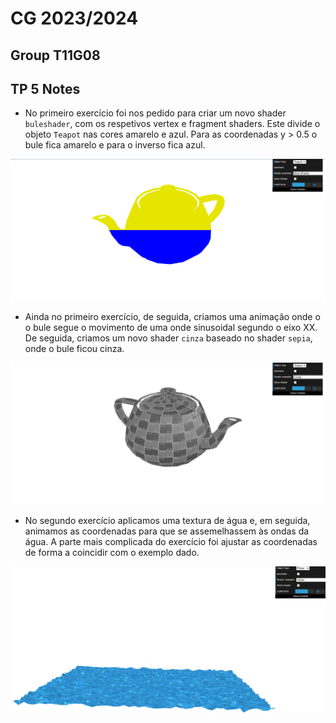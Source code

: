 # CG 2023/2024

## Group T11G08

## TP 5 Notes

- No primeiro exercício foi nos pedido para criar um novo shader `buleshader`, com os respetivos vertex e fragment shaders. Este divide o objeto `Teapot` nas cores amarelo e azul. Para as coordenadas y > 0.5 o bule fica amarelo e para o inverso fica azul.

![BuleShader](screenshots/cg-t11g08-tp5-1.png)

- Ainda no primeiro exercício, de seguida, criamos uma animação onde o o bule segue o movimento de uma onde sinusoidal segundo o eixo XX. De seguida, criamos um novo shader `cinza` baseado no shader `sepia`, onde o bule ficou cinza.

![Cinza](screenshots/cg-t11g08-tp5-2.png)


- No segundo exercício aplicamos uma textura de água e, em seguida, animamos as coordenadas para que se assemelhassem às ondas da água. A parte mais complicada do exercício foi ajustar as coordenadas de forma a coincidir com o exemplo dado.

![Agua](screenshots/cg-t11g08-tp5-3.png)
